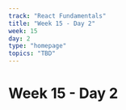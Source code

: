 ```yaml
---
track: "React Fundamentals"
title: "Week 15 - Day 2"
week: 15
day: 2
type: "homepage"
topics: "TBD"
---
```



# Week 15 - Day 2
